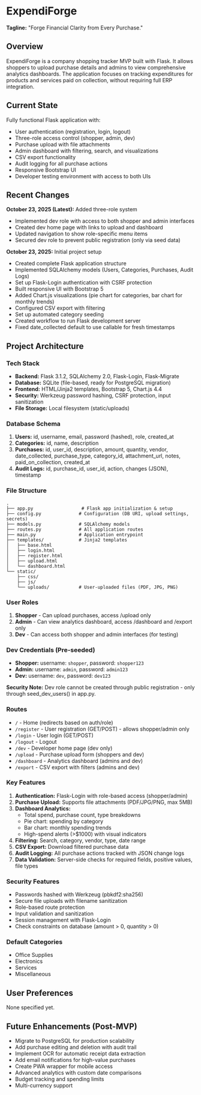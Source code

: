 # ExpendiForge

**Tagline:** "Forge Financial Clarity from Every Purchase."

## Overview
ExpendiForge is a company shopping tracker MVP built with Flask. It allows shoppers to upload purchase details and admins to view comprehensive analytics dashboards. The application focuses on tracking expenditures for products and services paid on collection, without requiring full ERP integration.

## Current State
Fully functional Flask application with:
- User authentication (registration, login, logout)
- Three-role access control (shopper, admin, dev)
- Purchase upload with file attachments
- Admin dashboard with filtering, search, and visualizations
- CSV export functionality
- Audit logging for all purchase actions
- Responsive Bootstrap UI
- Developer testing environment with access to both UIs

## Recent Changes
**October 23, 2025 (Latest):** Added three-role system
- Implemented dev role with access to both shopper and admin interfaces
- Created dev home page with links to upload and dashboard
- Updated navigation to show role-specific menu items
- Secured dev role to prevent public registration (only via seed data)

**October 23, 2025:** Initial project setup
- Created complete Flask application structure
- Implemented SQLAlchemy models (Users, Categories, Purchases, Audit Logs)
- Set up Flask-Login authentication with CSRF protection
- Built responsive UI with Bootstrap 5
- Added Chart.js visualizations (pie chart for categories, bar chart for monthly trends)
- Configured CSV export with filtering
- Set up automated category seeding
- Created workflow to run Flask development server
- Fixed date_collected default to use callable for fresh timestamps

## Project Architecture

### Tech Stack
- **Backend:** Flask 3.1.2, SQLAlchemy 2.0, Flask-Login, Flask-Migrate
- **Database:** SQLite (file-based, ready for PostgreSQL migration)
- **Frontend:** HTML/Jinja2 templates, Bootstrap 5, Chart.js 4.4
- **Security:** Werkzeug password hashing, CSRF protection, input sanitization
- **File Storage:** Local filesystem (static/uploads)

### Database Schema
1. **Users:** id, username, email, password (hashed), role, created_at
2. **Categories:** id, name, description
3. **Purchases:** id, user_id, description, amount, quantity, vendor, date_collected, purchase_type, category_id, attachment_url, notes, paid_on_collection, created_at
4. **Audit Logs:** id, purchase_id, user_id, action, changes (JSON), timestamp

### File Structure
```
.
├── app.py                  # Flask app initialization & setup
├── config.py              # Configuration (DB URI, upload settings, secrets)
├── models.py              # SQLAlchemy models
├── routes.py              # All application routes
├── main.py                # Application entrypoint
├── templates/             # Jinja2 templates
│   ├── base.html
│   ├── login.html
│   ├── register.html
│   ├── upload.html
│   └── dashboard.html
└── static/
    ├── css/
    ├── js/
    └── uploads/           # User-uploaded files (PDF, JPG, PNG)
```

### User Roles
1. **Shopper** - Can upload purchases, access /upload only
2. **Admin** - Can view analytics dashboard, access /dashboard and /export only
3. **Dev** - Can access both shopper and admin interfaces (for testing)

### Dev Credentials (Pre-seeded)
- **Shopper:** username: `shopper`, password: `shopper123`
- **Admin:** username: `admin`, password: `admin123`
- **Dev:** username: `dev`, password: `dev123`

**Security Note:** Dev role cannot be created through public registration - only through seed_dev_users() in app.py.

### Routes
- `/` - Home (redirects based on auth/role)
- `/register` - User registration (GET/POST) - allows shopper/admin only
- `/login` - User login (GET/POST)
- `/logout` - Logout
- `/dev` - Developer home page (dev only)
- `/upload` - Purchase upload form (shoppers and dev)
- `/dashboard` - Analytics dashboard (admins and dev)
- `/export` - CSV export with filters (admins and dev)

### Key Features
1. **Authentication:** Flask-Login with role-based access (shopper/admin)
2. **Purchase Upload:** Supports file attachments (PDF/JPG/PNG, max 5MB)
3. **Dashboard Analytics:**
   - Total spend, purchase count, type breakdowns
   - Pie chart: spending by category
   - Bar chart: monthly spending trends
   - High-spend alerts (>$1000) with visual indicators
4. **Filtering:** Search, category, vendor, type, date range
5. **CSV Export:** Download filtered purchase data
6. **Audit Logging:** All purchase actions tracked with JSON change logs
7. **Data Validation:** Server-side checks for required fields, positive values, file types

### Security Features
- Passwords hashed with Werkzeug (pbkdf2:sha256)
- Secure file uploads with filename sanitization
- Role-based route protection
- Input validation and sanitization
- Session management with Flask-Login
- Check constraints on database (amount > 0, quantity > 0)

### Default Categories
- Office Supplies
- Electronics
- Services
- Miscellaneous

## User Preferences
None specified yet.

## Future Enhancements (Post-MVP)
- Migrate to PostgreSQL for production scalability
- Add purchase editing and deletion with audit trail
- Implement OCR for automatic receipt data extraction
- Add email notifications for high-value purchases
- Create PWA wrapper for mobile access
- Advanced analytics with custom date comparisons
- Budget tracking and spending limits
- Multi-currency support
